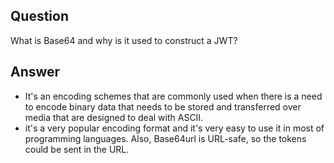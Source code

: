 ## Question

What is Base64 and why is it used to construct a JWT?

## Answer

- It's an encoding schemes that are commonly used when there is a need to encode binary data that needs to be stored and transferred over media that are designed to deal with ASCII.
- it's a very popular encoding format and it's very easy to use it in most of programming languages. Also, Base64url is URL-safe, so the tokens could be sent in the URL.
